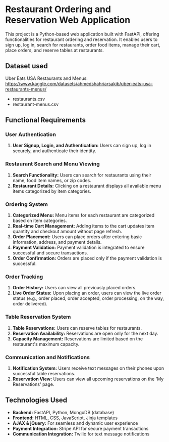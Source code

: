 # Restaurant Ordering and Reservation Web Application
This project is a Python-based web application built with FastAPI, offering functionalities for restaurant ordering and reservation. It enables users to sign up, log in, search for restaurants, order food items, manage their cart, place orders, and reserve tables at restaurants.

## Dataset used
Uber Eats USA Restaurants and Menus: https://www.kaggle.com/datasets/ahmedshahriarsakib/uber-eats-usa-restaurants-menus/
- restaurants.csv 
- restaurant-menus.csv

## Functional Requirements

### User Authentication
1. **User Signup, Login, and Authentication:** Users can sign up, log in securely, and authenticate their identity.

### Restaurant Search and Menu Viewing
1. **Search Functionality:** Users can search for restaurants using their name, food item names, or zip codes.
2. **Restaurant Details:** Clicking on a restaurant displays all available menu items categorized by item categories.

### Ordering System
1. **Categorized Menu:** Menu items for each restaurant are categorized based on item categories.
2. **Real-time Cart Management:** Adding items to the cart updates item quantity and checkout amount without page refresh.
3. **Order Placement:** Users can place orders after entering basic information, address, and payment details.
4. **Payment Validation:** Payment validation is integrated to ensure successful and secure transactions.
5. **Order Confirmation:** Orders are placed only if the payment validation is successful.

### Order Tracking
1. **Order History:** Users can view all previously placed orders.
2. **Live Order Status:** Upon placing an order, users can view the live order status (e.g., order placed, order accepted, order processing, on the way, order delivered).

### Table Reservation System
1. **Table Reservations:** Users can reserve tables for restaurants.
2. **Reservation Availability:** Reservations are open only for the next day.
3. **Capacity Management:** Reservations are limited based on the restaurant's maximum capacity.

### Communication and Notifications
1. **Notification System:** Users receive text messages on their phones upon successful table reservations.
2. **Reservation View:** Users can view all upcoming reservations on the 'My Reservations' page.


## Technologies Used
- **Backend:** FastAPI, Python, MongoDB (database)
- **Frontend:** HTML, CSS, JavaScript, Jinja templates
- **AJAX & jQuery:** For seamless and dynamic user experience
- **Payment Integration:** Stripe API for secure payment transactions
- **Communication Integration:** Twilio for text message notifications

